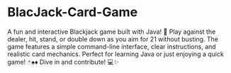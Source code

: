 # BlacJack-Card-Game
A fun and interactive Blackjack game built with Java! 🎉 Play against the dealer, hit, stand, or double down as you aim for 21 without busting. The game features a simple command-line interface, clear instructions, and realistic card mechanics. Perfect for learning Java or just enjoying a quick game! 🃏♠️♦️ Dive in and contribute! 💻✨
